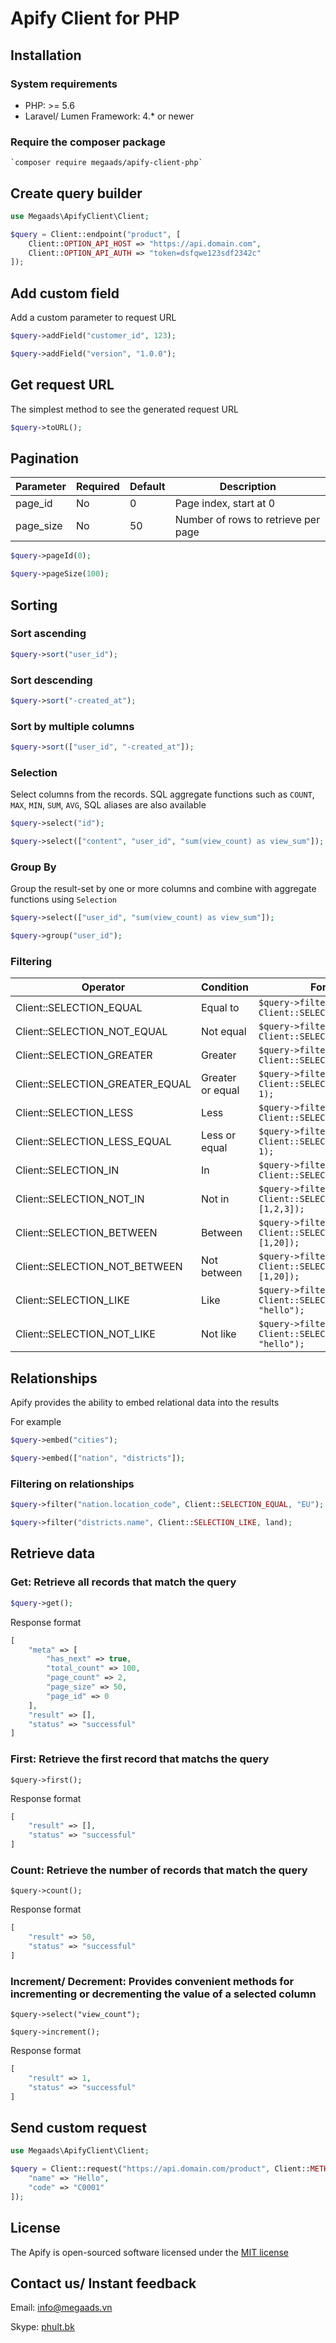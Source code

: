# Apify Client for PHP

## Installation

### System requirements
 - PHP: >= 5.6
 - Laravel/ Lumen Framework: 4.* or newer

### Require the composer package
    `composer require megaads/apify-client-php`

## Create query builder

```php
use Megaads\ApifyClient\Client;

$query = Client::endpoint("product", [
    Client::OPTION_API_HOST => "https://api.domain.com",
    Client::OPTION_API_AUTH => "token=dsfqwe123sdf2342c"
]);
```

## Add custom field
Add a custom parameter to request URL
```php
$query->addField("customer_id", 123);

$query->addField("version", "1.0.0");
```
## Get request URL
The simplest method to see the generated request URL
 ```php
$query->toURL();
```

## Pagination

| Parameter   | Required    | Default    | Description                                                      |
|-------------|-------------|------------|------------------------------------------------------------------|
| page_id     | No          | 0          | Page index, start at 0
| page_size   | No          | 50         | Number of rows to retrieve per page

```php
$query->pageId(0);

$query->pageSize(100);
```

## Sorting

### Sort ascending

```php
$query->sort("user_id");
```

### Sort descending

```php
$query->sort("-created_at");
```

### Sort by multiple columns

```php
$query->sort(["user_id", "-created_at"]);
```

### Selection

Select columns from the records. SQL aggregate functions such as `COUNT`, `MAX`, `MIN`, `SUM`, `AVG`, SQL aliases are also available

```php
$query->select("id");

$query->select(["content", "user_id", "sum(view_count) as view_sum"]);
```

### Group By

Group the result-set by one or more columns and combine with aggregate functions using `Selection`

```php
$query->select(["user_id", "sum(view_count) as view_sum"]);

$query->group("user_id");
```

### Filtering

| Operator     | Condition          |  For example                                         
|--------------|--------------------|----------------------------------
| Client::SELECTION_EQUAL           |  Equal to          | ```$query->filter("user_id", Client::SELECTION_EQUAL, 1);```
| Client::SELECTION_NOT_EQUAL       |  Not equal         | ```$query->filter("user_id", Client::SELECTION_NOT_EQUAL, 1);```
| Client::SELECTION_GREATER         |  Greater           | ```$query->filter("user_id", Client::SELECTION_GREATER, 1);```
| Client::SELECTION_GREATER_EQUAL   |  Greater or equal  | ```$query->filter("user_id", Client::SELECTION_GREATER_EQUAL, 1);```
| Client::SELECTION_LESS            |  Less              | ```$query->filter("user_id", Client::SELECTION_LESS, 1);```
| Client::SELECTION_LESS_EQUAL      |  Less or equal     | ```$query->filter("user_id", Client::SELECTION_LESS_EQUAL, 1);```
| Client::SELECTION_IN              |  In                | ```$query->filter("user_id", Client::SELECTION_IN, [1,2,3]);```
| Client::SELECTION_NOT_IN          |  Not in            | ```$query->filter("user_id", Client::SELECTION_NOT_IN, [1,2,3]);```
| Client::SELECTION_BETWEEN         |  Between           | ```$query->filter("user_id", Client::SELECTION_BETWEEN, [1,20]);```
| Client::SELECTION_NOT_BETWEEN     |  Not between       | ```$query->filter("user_id", Client::SELECTION_NOT_BETWEEN, [1,20]);```
| Client::SELECTION_LIKE            |  Like              | ```$query->filter("title", Client::SELECTION_LIKE, "hello");```
| Client::SELECTION_NOT_LIKE        |  Not like          | ```$query->filter("title", Client::SELECTION_NOT_LIKE, "hello");```

## Relationships

Apify provides the ability to embed relational data into the results

For example

```php
$query->embed("cities");

$query->embed(["nation", "districts"]);
```

### Filtering on relationships

```php
$query->filter("nation.location_code", Client::SELECTION_EQUAL, "EU");

$query->filter("districts.name", Client::SELECTION_LIKE, land);
```

## Retrieve data

### Get: Retrieve all records that match the query

```php
$query->get();
```

Response format

```php
[
    "meta" => [
        "has_next" => true,
        "total_count" => 100,
        "page_count" => 2,
        "page_size" => 50,
        "page_id" => 0
    ],
    "result" => [],
    "status" => "successful"
]
```

### First: Retrieve the first record that matchs the query


```
$query->first();
```

Response format

```php
[    
    "result" => [],
    "status" => "successful"
]
```

### Count: Retrieve the number of records that match the query

```
$query->count();
```

Response format

```php
[    
    "result" => 50,
    "status" => "successful"
]
```

### Increment/ Decrement: Provides convenient methods for incrementing or decrementing the value of a selected column

```
$query->select("view_count");

$query->increment();
```

Response format

```php
[    
    "result" => 1,
    "status" => "successful"
]
```

## Send custom request
```php
use Megaads\ApifyClient\Client;

$query = Client::request("https://api.domain.com/product", Client::METHOD_POST, [
    "name" => "Hello",
    "code" => "C0001"
]);
```

## License

The Apify is open-sourced software licensed under the [MIT license](http://opensource.org/licenses/MIT)

## Contact us/ Instant feedback

Email: info@megaads.vn

Skype: [phult.bk](skype:phult.bk?chat)
